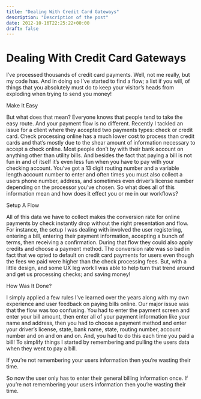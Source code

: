 ```yaml
---
title: "Dealing With Credit Card Gateways"
description: "Description of the post"
date: 2012-10-16T22:25:22+00:00
draft: false
---
```


# Dealing With Credit Card Gateways

I’ve processed thousands of credit card payments. Well, not me really, but my code has. And in doing so I’ve started to find a flow; a list if you will, of things that you absolutely must do to keep your visitor’s heads from exploding when trying to send you money!

Make It Easy

But what does that mean? Everyone knows that people tend to take the easy route. And your payment flow is no different. Recently I tackled an issue for a client where they accepted two payments types: check or credit card. Check processing online has a much lower cost to process than credit cards and that’s mostly due to the shear amount of information necessary to accept a check online. Most people don’t by with their bank account on anything other than utility bills. And besides the fact that paying a bill is not fun in and of itself it’s even less fun when you have to pay with your checking account. You’ve got a 13 digit routing number and a variable length account number to enter and often times you must also collect a users phone number, address, and sometimes even driver’s license number depending on the processor you’ve chosen. So what does all of this information mean and how does it effect you or me in our workflows?

Setup A Flow

All of this data we have to collect makes the conversion rate for online payments by check instantly drop without the right presentation and flow. For instance, the setup I was dealing with involved the user registering, entering a bill, entering their payment information, accepting a bunch of terms, then receiving a confirmation. During that flow they could also apply credits and choose a payment method. The conversion rate was so bad in fact that we opted to default on credit card payments for users even though the fees we paid were higher than the check processing fees. But, with a little design, and some UX leg work I was able to help turn that trend around and get us processing checks; and saving money!

How Was It Done?

I simply applied a few rules I’ve learned over the years along with my own experience and user feedback on paying bills online. Our major issue was that the flow was too confusing. You had to enter the payment screen and enter your bill amount, then enter all of your payment information like your name and address, then you had to choose a payment method and enter your driver’s license, state, bank name, state, routing number, account number and on and on and on. And, you had to do this each time you paid a bill! To simplify things I started by remembering and pulling the users data when they went to pay a bill.

If you’re not remembering your users information then you’re wasting their time.

So now the user only has to enter their general billing information once. If you’re not remembering your users information then you’re wasting their time.